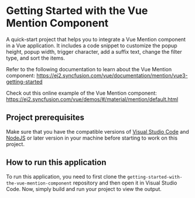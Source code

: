 # Getting Started with the Vue Mention Component

A quick-start project that helps you to integrate a Vue Mention component in a Vue application. It includes a code snippet to customize the popup height, popup width, trigger character, add a suffix text, change the filter type, and sort the items.
 
Refer to the following documentation to learn about the Vue Mention component: 
https://ej2.syncfusion.com/vue/documentation/mention/vue3-getting-started

Check out this online example of the Vue Mention component:
https://ej2.syncfusion.com/vue/demos/#/material/mention/default.html

## Project prerequisites
Make sure that you have the compatible versions of [Visual Studio Code](https://code.visualstudio.com/download ) and [NodeJS](https://nodejs.org/en/download) or later version in your machine before starting to work on this project.

## How to run this application
To run this application, you need to first clone the `getting-started-with-the-vue-mention-component` repository and then open it in Visual Studio Code. Now, simply build and run your project to view the output.